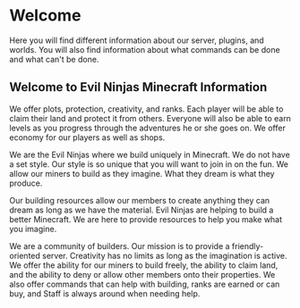 # Welcome

Here you will find different information about our server, plugins, and worlds. You will also find information about what commands can be done and what can't be done. 

## Welcome to Evil Ninjas Minecraft Information
We offer plots, protection, creativity, and ranks. Each player will be able to claim their land and protect it from others. Everyone will also be able to earn levels as you progress through the adventures he or she goes on. We offer economy for our players as well as shops.

We are the Evil Ninjas where we build uniquely in Minecraft. We do not have a set style. Our style is so unique that you will want to join in on the fun. We allow our miners to build as they imagine. What they dream is what they produce.

Our building resources allow our members to create anything they can dream as long as we have the material. Evil Ninjas are helping to build a better Minecraft. We are here to provide resources to help you make what you imagine.

We are a community of builders. Our mission is to provide a friendly-oriented server. Creativity has no limits as long as the imagination is active. We offer the ability for our miners to build freely, the ability to claim land, and the ability to deny or allow other members onto their properties. We also offer commands that can help with building, ranks are earned or can buy, and Staff is always around when needing help.
